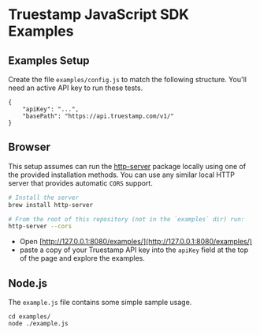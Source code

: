 # Truestamp JavaScript SDK Examples

## Examples Setup

Create the file `examples/config.js` to match the following structure. You'll need an active API key to run these tests.

```
{
    "apiKey": "...",
    "basePath": "https://api.truestamp.com/v1/"
}
```

## Browser

This setup assumes can run the [http-server](https://github.com/http-party/http-server) package locally using one of the provided installation methods. You can use any similar local HTTP server that provides automatic `CORS` support.

```sh
# Install the server
brew install http-server

# From the root of this repository (not in the `examples` dir) run:
http-server --cors
```

- Open [http://127.0.0.1:8080/examples/](http://127.0.0.1:8080/examples/)
- paste a copy of your Truestamp API key into the `apiKey` field at the top of the page and explore the examples.

## Node.js

The `example.js` file contains some simple sample usage.

```
cd examples/
node ./example.js
```
